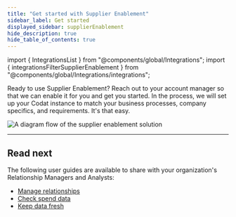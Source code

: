 ```yaml
---
title: "Get started with Supplier Enablement"
sidebar_label: Get started
displayed_sidebar: supplierEnablement
hide_description: true
hide_table_of_contents: true
---
```


import { IntegrationsList } from "@components/global/Integrations";
import { integrationsFilterSupplierEnablement } from "@components/global/Integrations/integrations";

Ready to use Supplier Enablement? Reach out to your account manager so that we can enable it for you and get you started. In the process, we will set up your Codat instance to match your business processes, company specifics, and requirements. It's that easy.

![A diagram flow of the supplier enablement solution](/img/supplier-enablement/se-overview-diagram.png)

--- 

## Read next

The following user guides are available to share with your organization's Relationship Managers and Analysts:

- [Manage relationships](/supplier-enablement/guides/manage-relationships)
- [Check spend data](/supplier-enablement/guides/analyze-spend)
- [Keep data fresh](/supplier-enablement/guides/refresh-data)
